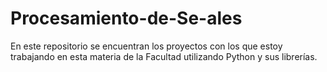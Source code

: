 # Procesamiento-de-Se-ales
En este repositorio se encuentran los proyectos con los que estoy trabajando en esta materia de la Facultad utilizando Python y sus librerías.
